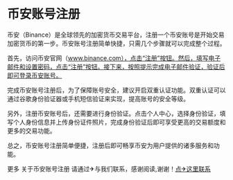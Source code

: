 # 币安账号注册

币安（Binance）是全球领先的加密货币交易平台，注册一个币安账号是开始交易加密货币的第一步。币安账号注册简单快捷，只需几个步骤就可以完成整个过程。

首先，访问币安官网（www.binance.com），点击“注册”按钮。然后，填写电子邮件和设置密码，点击“注册”按钮。接下来，按照提示完成电子邮件验证，验证后即可登录币安账号。

完成币安账号注册后，为了保障账号安全，建议开启双重认证功能。双重认证可以通过谷歌身份验证器或手机短信验证来实现，提高账号的安全等级。

另外，注册币安账号后，还需要进行身份验证。点击个人中心，选择身份验证，填写个人身份信息并上传身份证件照片，完成身份验证后即可享受更高的交易额度和更多的交易功能。

总之，币安账号注册简单便捷，注册后即可畅享币安为用户提供的诸多服务和功能。

更多 关于币安账号注册 请通过✈与我们联系，感谢阅读,谢谢！[点✈这里联系](https://d.k02.cc)
